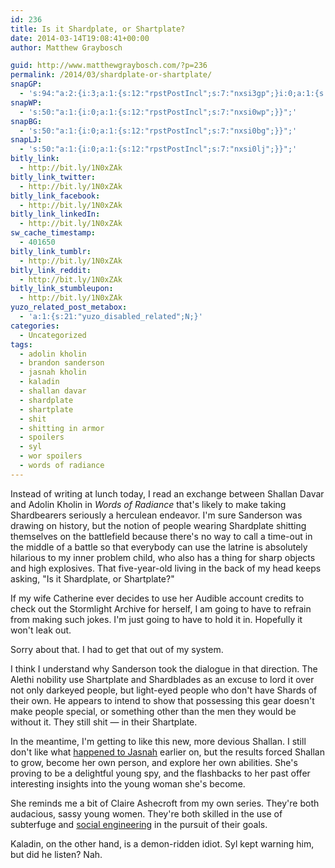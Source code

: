 ```yaml
---
id: 236
title: Is it Shardplate, or Shartplate?
date: 2014-03-14T19:08:41+00:00
author: Matthew Graybosch

guid: http://www.matthewgraybosch.com/?p=236
permalink: /2014/03/shardplate-or-shartplate/
snapGP:
  - 's:94:"a:2:{i:3;a:1:{s:12:"rpstPostIncl";s:7:"nxsi3gp";}i:0;a:1:{s:12:"rpstPostIncl";s:7:"nxsi0gp";}}";'
snapWP:
  - 's:50:"a:1:{i:0;a:1:{s:12:"rpstPostIncl";s:7:"nxsi0wp";}}";'
snapBG:
  - 's:50:"a:1:{i:0;a:1:{s:12:"rpstPostIncl";s:7:"nxsi0bg";}}";'
snapLJ:
  - 's:50:"a:1:{i:0;a:1:{s:12:"rpstPostIncl";s:7:"nxsi0lj";}}";'
bitly_link:
  - http://bit.ly/1N0xZAk
bitly_link_twitter:
  - http://bit.ly/1N0xZAk
bitly_link_facebook:
  - http://bit.ly/1N0xZAk
bitly_link_linkedIn:
  - http://bit.ly/1N0xZAk
sw_cache_timestamp:
  - 401650
bitly_link_tumblr:
  - http://bit.ly/1N0xZAk
bitly_link_reddit:
  - http://bit.ly/1N0xZAk
bitly_link_stumbleupon:
  - http://bit.ly/1N0xZAk
yuzo_related_post_metabox:
  - 'a:1:{s:21:"yuzo_disabled_related";N;}'
categories:
  - Uncategorized
tags:
  - adolin kholin
  - brandon sanderson
  - jasnah kholin
  - kaladin
  - shallan davar
  - shardplate
  - shartplate
  - shit
  - shitting in armor
  - spoilers
  - syl
  - wor spoilers
  - words of radiance
---
```

Instead of writing at lunch today, I read an exchange between Shallan Davar and Adolin Kholin in _Words of Radiance_ that's likely to make taking Shardbearers seriously a herculean endeavor. I'm sure Sanderson was drawing on history, but the notion of people wearing Shardplate shitting themselves on the battlefield because there's no way to call a time-out in the middle of a battle so that everybody can use the latrine is absolutely hilarious to my inner problem child, who also has a thing for sharp objects and high explosives. That five-year-old living in the back of my head keeps asking, "Is it Shardplate, or Shartplate?"

If my wife Catherine ever decides to use her Audible account credits to check out the Stormlight Archive for herself, I am going to have to refrain from making such jokes. I'm just going to have to hold it in. Hopefully it won't leak out.

Sorry about that. I had to get that out of my system.

I think I understand why Sanderson took the dialogue in that direction. The Alethi nobility use Shartplate and Shardblades as an excuse to lord it over not only darkeyed people, but light-eyed people who don't have Shards of their own. He appears to intend to show that possessing this gear doesn't make people special, or something other than the men they would be without it. They still shit &#8212; in their Shartplate.

In the meantime, I'm getting to like this new, more devious Shallan. I still don't like what <a title="Jasnah Kholin deserved better." href="http://www.matthewgraybosch.com/2014/03/07/jasnah-kholin-deserved-better/" target="_blank">happened to Jasnah</a> earlier on, but the results forced Shallan to grow, become her own person, and explore her own abilities. She's proving to be a delightful young spy, and the flashbacks to her past offer interesting insights into the young woman she's become.

She reminds me a bit of Claire Ashecroft from my own series. They're both audacious, sassy young women. They're both skilled in the use of subterfuge and <a title="Social Engineering" href="http://www.social-engineer.org/" target="_blank">social engineering</a> in the pursuit of their goals.

Kaladin, on the other hand, is a demon-ridden idiot. Syl kept warning him, but did he listen? Nah.